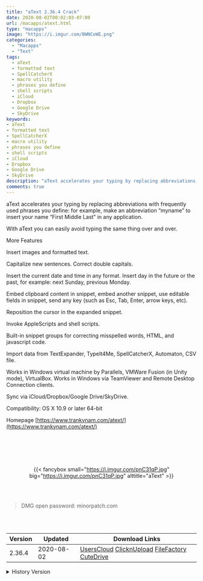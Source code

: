 ```yaml
---
title: "aText 2.36.4 Crack"
date: 2020-08-02T00:02:03-07:00
url: /macapps/atext.html
type: "macapps"
image: "https://i.imgur.com/BWNCoWE.png"
categories:
  - "Macapps"
  - "Text"
tags:
  - aText
  - formatted text
  - SpellCatcherX
  - macro utility
  - phrases you define
  - shell scripts
  - iCloud
  - Dropbox
  - Google Drive
  - SkyDrive
keywords:
- aText
- formatted text
- SpellCatcherX
- macro utility
- phrases you define
- shell scripts
- iCloud
- Dropbox
- Google Drive
- SkyDrive
description: "aText accelerates your typing by replacing abbreviations with frequently used phrases you define: for example, make an abbreviation “myname” to insert your name “First Middle Last” in any application."
comments: true
---
```


aText accelerates your typing by replacing abbreviations with frequently used phrases you define: for example, make an abbreviation “myname” to insert your name “First Middle Last” in any application.

With aText you can easily avoid typing the same thing over and over.

More Features

Insert images and formatted text.

Capitalize new sentences. Correct double capitals.

Insert the current date and time in any format. Insert day in the future or the past, for example: next Sunday, previous Monday.

Embed clipboard content in snippet, embed another snippet, use editable fields in snippet, send any key (such as Esc, Tab, Enter, arrow keys, etc).

Reposition the cursor in the expanded snippet.

Invoke AppleScripts and shell scripts.

Built-in snippet groups for correcting misspelled words, HTML, and jаvascript code.

Import data from TextExpander, TypeIt4Me, SpellCatcherX, Automaton, CSV file.

Works in Windows virtual machine by Parallels, VMWare Fusion (in Unity mode), VirtualBox. Works in Windows via TeamViewer and Remote
Desktop Connection clients.

Sync via iCloud/Dropbox/Google Drive/SkyDrive.


Compatibility: OS X 10.9 or later 64-bit

Homepage [https://www.trankynam.com/atext/](https://www.trankynam.com/atext/)

<br/>
<br/>
<script async src="https://pagead2.googlesyndication.com/pagead/js/adsbygoogle.js"></script>
<ins class="adsbygoogle"
     style="display:block; text-align:center;"
     data-ad-layout="in-article"
     data-ad-format="fluid"
     data-ad-client="ca-pub-8746275014476192"
     data-ad-slot="5144997159"></ins>
<script>
     (adsbygoogle = window.adsbygoogle || []).push({});
</script>
<br/>
<br/>


<center>

{{< fancybox small="https://i.imgur.com/pnC31qP.jpg" big="https://i.imgur.com/pnC31qP.jpg" alttitle="aText" >}}

</center>

<br/>
<br/>


> DMG open password: minorpatch.com

<br/>

<br/>
<div id="history_version" class="history_version">

| Version | Updated | Download Links |
| ---- | ---- | ---- |
| 2.36.4 | 2020-08-02 | [UsersCloud](https://ouo.io/cgopTJ)   [ClicknUpload](https://ouo.io/CiB3tP)   [FileFactory](https://ouo.io/naRX6H)   [CuteDrive](https://ouo.io/An2Zkc) |
<details>
<summary>History Version</summary>

| Version | Updated | Download Links |
| ---- | ---- | ---- |
| 2.36.3 | 2020-06-23 | [UsersCloud](https://ouo.io/72H1MG)   [ClicknUpload](https://ouo.io/y9OoZcw)   [FileFactory](https://ouo.io/iiQ6j6)   [CuteDrive](https://ouo.io/nn8kQ1) |
| 2.36.2 | 2020-06-22 | [UsersCloud](https://ouo.io/U6PshAW)   [ClicknUpload](https://ouo.io/0hE18Z8)   [FileFactory](https://ouo.io/7qUvGi)   [CuteDrive](https://ouo.io/JewwJ3) |
| 2.36.1 | 2020-05-24 | [UsersCloud](https://ouo.io/G5pN2e)   [ClicknUpload](https://ouo.io/89opTR)   [FileFactory](https://ouo.io/e5I5tp)   [CuteDrive](https://ouo.io/Q3INVY) |
| 2.36 | 2020-05-02 | [UsersCloud](https://ouo.io/C5BwyfV)   [ClicknUpload](https://ouo.io/bqEqIG)   [FileFactory](https://ouo.io/cKnQG1)   [CuteDrive](https://ouo.io/kSQRcY) |
</details>

</div>
